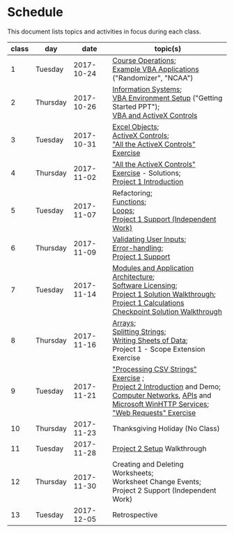 # Schedule

This document lists topics and activities in focus during each class.

class | day | date | topic(s)
--- | --- | --- | ---
1 | Tuesday | 2017-10-24 | [Course Operations](/README.md); <br> [Example VBA Applications](https://campus.georgetown.edu/webapps/blackboard/content/listContentEditable.jsp?content_id=_4454518_1&course_id=_745457_1) ("Randomizer", "NCAA")
2 | Thursday | 2017-10-26 | [Information Systems](/notes/information-systems/overview.md); <br> [VBA Environment Setup](https://campus.georgetown.edu/webapps/blackboard/content/listContentEditable.jsp?content_id=_4454518_1&course_id=_745457_1) ("Getting Started PPT"); <br> [VBA and ActiveX Controls](/exercises/self-aware-button/exercise.md)
3 | Tuesday | 2017-10-31 | [Excel Objects](/notes/visual-basic/excel-objects.md); <br> [ActiveX Controls](/notes/visual-basic/activex-controls.md); <br> ["All the ActiveX Controls" Exercise](/exercises/all-the-controls/exercise.md)
4 | Thursday | 2017-11-02 | ["All the ActiveX Controls" Exercise](/exercises/all-the-controls/exercise.md) - Solutions; <br> [Project 1 Introduction](/projects/savings-calculator/project.md)
5 | Tuesday | 2017-11-07 | Refactoring; <br> [Functions](/notes/visual-basic/functions.md); <br> [Loops](/notes/visual-basic/loops.md); <br> [Project 1 Support (Independent Work)](/projects/savings-calculator/checkpoints.md)
6 | Thursday | 2017-11-09 | [Validating User Inputs](/notes/visual-basic/datatypes.md#checking-a-variables-type); <br> [Error-handling](/notes/visual-basic/error-handling.md); <br> [Project 1 Support](/projects/savings-calculator/checkpoints.md)
7 | Tuesday | 2017-11-14 | [Modules and Application Architecture](/notes/visual-basic/modules.md); <br> [Software Licensing](/notes/software/licensing.md); <br> [Project 1 Solution Walkthrough](/projects/savings-calculator/example-solution); <br> [Project 1 Calculations Checkpoint Solution Walkthrough](/projects/savings-calculator/checkpoints/3-calculations/steps.md)
8 | Thursday | 2017-11-16 | [Arrays](/notes/visual-basic/datatypes/arrays.md); <br> [Splitting Strings](/notes/visual-basic/datatypes/strings.md#string-splitting); <br> [Writing Sheets of Data](/notes/visual-basic/excel-objects.md#the-worksheet-object); <br> Project 1 - Scope Extension Exercise
9 | Tuesday | 2017-11-21 | ["Processing CSV Strings" Exercise](/exercises/processing-csv-strings/exercise.md) ; <br> [Project 2 Introduction](/projects/stock-trading-recommendation-system/project.md) and Demo; <br> [Computer Networks](/notes/computer-networks/notes.md), [APIs](/notes/software/apis.md) and [Microsoft WinHTTP Services](/notes/visual-basic/references/win-http/notes.md); <br> ["Web Requests" Exercise](/exercises/web-requests/exercise.md)
10 | Thursday | 2017-11-23 | Thanksgiving Holiday (No Class)
11 | Tuesday | 2017-11-28 | [Project 2 Setup](/projects/stock-trading-recommendation-system/checkpoints.md) Walkthrough
12 | Thursday | 2017-11-30 | Creating and Deleting Worksheets; <br> Worksheet Change Events; <br> Project 2 Support (Independent Work)
13 | Tuesday | 2017-12-05 | Retrospective

